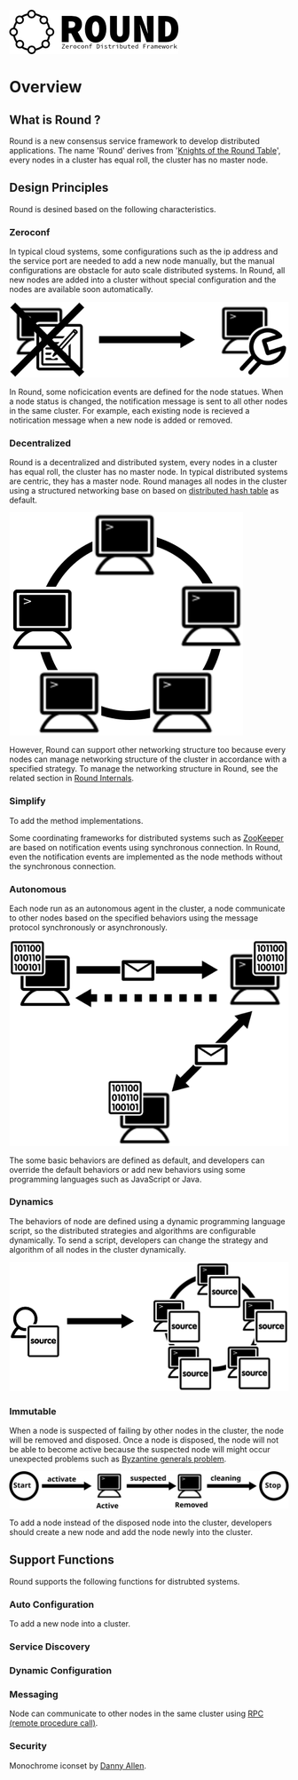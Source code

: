 ![round_logo](img/round_logo.png)

# Overview

## What is Round ?

Round is a new consensus service framework to develop distributed applications. The name 'Round' derives from '[Knights of the Round Table](http://en.wikipedia.org/wiki/Round_Table)', every nodes in a cluster has equal roll, the cluster has no master node.

## Design Principles

Round is desined based on the following characteristics.

### Zeroconf

In typical cloud systems, some configurations such as the ip address and the service port are needed to add a new node manually, but the manual configurations are obstacle for auto scale distributed systems. In Round, all new nodes are added into a cluster without special configuration and the nodes are available soon automatically.

![round_overview_zeroconf](img/round_overview_zeroconf.svg)

In Round, some noficication events are defined for the node statues. When a node status is changed, the notification message is sent to all other nodes  in the same cluster. For example, each existing node is recieved a notirication message when a new node is added or removed.

### Decentralized

Round is a decentralized and distributed system, every nodes in a cluster has equal roll, the cluster has no master node. In typical distributed systems are centric, they has a master node. Round manages all nodes in the cluster using a structured networking base on based on [distributed hash table](http://en.wikipedia.org/wiki/Distributed_hash_table) as default.

![round_overview_zeroconf](img/round_overview_decentralized.svg)

However, Round can support other networking structure too because every nodes can manage networking structure of the cluster in accordance with a specified strategy. To manage the networking structure in Round, see the related section in [Round Internals](./round_internals.md).

### Simplify

To add the method implementations.

Some coordinating frameworks for distributed systems such as [ZooKeeper](http://zookeeper.apache.org) are based on notification events using synchronous connection. In Round, even the notification events are implemented as the node methods without the synchronous connection.

### Autonomous

Each node run as an autonomous agent in the cluster, a node communicate to other nodes based on the specified behaviors using the message protocol synchronously or asynchronously.

![round_overview_autonomous](img/round_overview_autonomous.svg)

The some basic behaviors are defined as default, and developers can override the default behaviors or add new behaviors using some programming languages such as JavaScript or Java.

### Dynamics

The behaviors of node are defined using a dynamic programming language script, so the distributed strategies and algorithms are configurable dynamically. To send a script, developers can change the strategy and algorithm of all nodes in the cluster dynamically.

![round_overview_dynamics](img/round_overview_dynamics.svg)

### Immutable

When a node is suspected of failing by other nodes in the cluster, the node will be removed and disposed. Once a node is disposed, the node will not be able to become active because the suspected node will might occur unexpected problems such as [Byzantine generals problem](http://en.wikipedia.org/wiki/Byzantine_fault_tolerance).

![round_overview_immutable](img/round_overview_immutable.svg)

To add a node instead of the disposed node into the cluster, developers should create a new node and add the node newly into the cluster.

## Support Functions

Round supports the following functions for distrubted systems.

### Auto Configuration

To add a new node into a cluster.

### Service Discovery

### Dynamic Configuration

### Messaging

Node can communicate to other nodes in the same cluster using [RPC (remote procedure call)](http://en.wikipedia.org/wiki/Remote_procedure_call).

### Security

Monochrome iconset by [Danny Allen](http://dannya.org).
